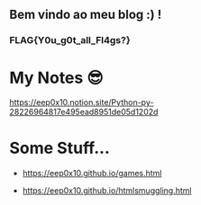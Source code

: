 ## Bem vindo ao meu blog :) !
### FLAG{Y0u_g0t_all_Fl4gs?}

# My Notes 😎

https://eep0x10.notion.site/Python-py-28226964817e495ead8951de05d1202d

# Some Stuff...

* https://eep0x10.github.io/games.html

* https://eep0x10.github.io/htmlsmuggling.html
